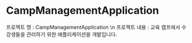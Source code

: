 # CampManagementApplication

프로젝트 명 : CampManagementApplication \n
프로젝트 내용 : 교육 캠프에서 수강생들을 관리하기 위한 애플리케이션을 개발입니다.
